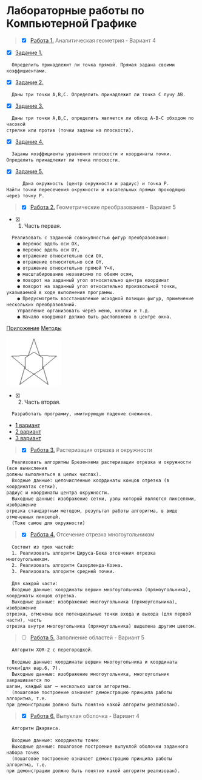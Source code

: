 # Лабораторные работы по Компьютерной Графике

> - [x] [Работа 1.](1лаба) Аналитическая геометрия - Вариант 4

- [x] [Задание 1.](1лаба/1.py)
```
  Определить принадлежит ли точка прямой. Прямая задана своими коэффициентами.
```
- [x] [Задание 2.](1лаба/2.py)
```
  Даны три точки А,В,С. Определить принадлежит ли точка С лучу АВ.
```
- [x] [Задание 3.](1лаба/3.py)
```
  Даны три точки А,В,С, определить является ли обход А-В-С обходом по часовой
стрелке или против (точки заданы на плоскости).
```
- [x] [Задание 4.](1лаба/4.py)
```
  Заданы коэффициенты уравнения плоскости и координаты точки.
Определить принадлежит ли точка плоскости.
``` 
- [x] [Задание 5.](1лаба/5.py)
```
      Дана окружность (центр окружности и радиус) и точка P.
Найти точки пересечения окружности и касательных прямых проходящих через точку P.
```

> - [x] [Работа 2.](2лаба) Геометрические преобразования - Вариант 5
  
- [x] 1. Часть первая.
```
  Реализовать с заданной совокупностью фигур преобразования:
    ● перенос вдоль оси OX,
    ● перенос вдоль оси OY,
    ● отражение относительно оси OX,
    ● отражение относительно оси OY,
    ● отражение относительно прямой Y=X,
    ● масштабирование независимо по обеим осям,
    ● поворот на заданный угол относительно центра координат
    ● поворот на заданный угол относительно произвольной точки, указываемой в ходе выполнения программы.
    ● Предусмотреть восстановление исходной позиции фигур, применение нескольких преобразований.
    Управление организовать через меню, кнопки и т.д.
    ● Начало координат должно быть расположено в центре окна.
```
[Приложение](2лаба/app.py)
[Методы](2лаба/changes.py)

![Звезда](images/Star.png)
- [x] 2. Часть вторая.
```
  Разработать программу, имитирующую падение снежинок.
```
   - [1 вариант](2лаба/2_1.py)
   - [2 вариант](2лаба/2_2.py)
   - [3 вариант](2лаба/2_3.py)
     

> - [x] [Работа 3.](3лаба) Растеризация отрезка и окружности
```
  Реализовать алгоритмы Брезенхема растеризации отрезка и окружности (все вычисления
должны выполняться в целых числах).
  Входные данные: целочисленные координаты концов отрезка (в координатах сетки),
радиус и координаты центра окружности.
  Выходные данные: изображение сетки, узлы которой являются пикселями, изображение
отрезка стандартным методом, результат работы алгоритма, в виде отмеченных пикселей.
  (Тоже самое для окружности)
```


> - [x] [Работа 4.](4лаба) Отсечение отрезка многоугольником
```
  Состоит из трех частей:
  1. Реализовать алгоритм Цируса-Бека отсечения отрезка многоугольником.
  2. Реализовать алгоритм Сазерленда-Коэна.
  3. Реализовать алгоритм средней точки.

  Для каждой части:
  Входные данные: координаты вершин многоугольника (прямоугольника),
координаты концов отрезка.
  Выходные данные: изображение многоугольника (прямоугольника), изображение
отрезка, отмечены все потенциальные точки входа и выхода (для первой части), часть
отрезка внутри многоугольника (прямоугольника) выделена другим цветом.
```


> - [ ] [Работа 5.](5лаба) Заполнение областей - Вариант 5
```
  Алгоритм XOR-2 с перегородкой.

  Входные данные: координаты вершин многоугольника и координаты точки(для вар.6, 7).
  Выходные данные: изображение многоугольника, многоугольник закрашивается по
шагам, каждый шаг – несколько шагов алгоритма.
  (пошаговое построение означает демонстрацию принципа работы алгоритма, т.е.
при демонстрации должно быть понятно какой алгоритм реализован).
```


> - [x] [Работа 6.](6лаба) Выпуклая оболочка - Вариант 4
```
  Алгоритм Джарвиса.

  Входные данные: координаты точек
  Выходные данные: пошаговое построение выпуклой оболочки заданного набора точек
  (пошаговое построение означает демонстрацию принципа работы алгоритма, т.е.
при демонстрации должно быть понятно какой алгоритм реализован).
```
